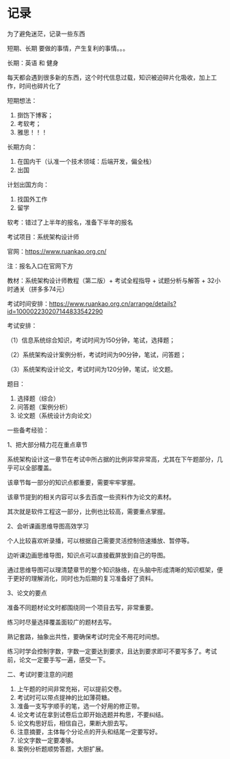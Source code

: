# 记录

为了避免迷茫，记录一些东西

短期、长期 要做的事情，产生复利的事情。。。

长期：英语 和 健身

每天都会遇到很多新的东西，这个时代信息过载，知识被迫碎片化吸收，加上工作，时间也碎片化了

短期想法：
1. 捯饬下博客；
2. 考软考；
3. 雅思！！！

长期方向：
1. 在国内干（认准一个技术领域：后端开发，偏全栈）
2. 出国

计划出国方向：
1. 找国外工作
2. 留学


软考：错过了上半年的报名，准备下半年的报名

考试项目：系统架构设计师

官网：https://www.ruankao.org.cn/

注：报名入口在官网下方

教材：系统架构设计师教程（第二版）+ 考试全程指导 + 试题分析与解答 + 32小时通关（拼多多74元）

考试时间安排：https://www.ruankao.org.cn/arrange/details?id=100002230207144833542290

考试安排：

（1）信息系统综合知识，考试时间为150分钟，笔试，选择题；

（2）系统架构设计案例分析，考试时间为90分钟，笔试，问答题；

（3）系统架构设计论文，考试时间为120分钟，笔试，论文题。

题目：
1. 选择题（综合）
2. 问答题（案例分析）
3. 论文题（系统设计方向论文）


一些备考经验：

1、把大部分精力花在重点章节

系统架构设计这一章节在考试中所占据的比例非常非常高，尤其在下午题部分，几乎可以全部覆盖。

该章节每一部分的知识点都重要，需要牢牢掌握。

该章节提到的相关内容可以多去百度一些资料作为论文的素材。

其次就是软件工程这一部分，比例也比较高，需要重点掌握。

2、会听课画思维导图高效学习

个人比较喜欢听录播，可以根据自己需要灵活控制倍速播放、暂停等。

边听课边画思维导图，知识点可以直接截屏放到自己的导图。

通过思维导图可以理清楚章节的整个知识脉络，在头脑中形成清晰的知识框架，便于更好的理解消化，同时也为后期的复习准备好了资料。

3、论文的要点

准备不同题材论文时都围绕同一个项目去写，非常重要。

练习时尽量选择覆盖面较广的题材去写。

熟记套路，抽象出共性，要确保考试时完全不用花时间想。

练习时学会控制字数，字数一定要达到要求，且达到要求即可不要写多了。考试前，论文一定要手写一遍，感受一下。

二、考试时要注意的问题

1. 上午题的时间非常充裕，可以提前交卷。
2. 考试时可以带点提神的比如薄荷糖。
3. 准备一支写字顺手的笔，选一个好用的修正带。
4. 论文考试在拿到试卷后立即开始选题并构思，不要纠结。
5. 论文构思好后，相信自己，果断大胆去写。
6. 注意摘要，主体每个分论点的开头和结尾一定要写好。
7. 论文字数一定要凑够。
8. 案例分析题顺势答题，大胆扩展。
